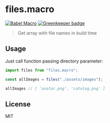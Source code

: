 # files.macro

[![Babel Macro](https://img.shields.io/badge/babel--macro-%F0%9F%8E%A3-f5da55.svg?style=flat-square)](https://github.com/kentcdodds/babel-plugin-macros) [![Greenkeeper badge](https://badges.greenkeeper.io/ridermansb/files.macro.svg)](https://greenkeeper.io/)

> Get array with file names in build time

## Usage

Just call function passing directory parameter:

```js
import files from "files.macro";

const allImages = files("./assets/images");

allImages // [ 'avatar.png', 'catalog.png' ] 
```


## License

MIT